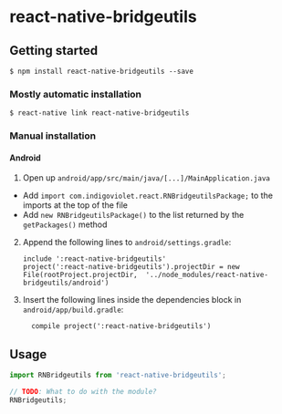 # react-native-bridgeutils

## Getting started

`$ npm install react-native-bridgeutils --save`

### Mostly automatic installation

`$ react-native link react-native-bridgeutils`

### Manual installation


#### Android

1. Open up `android/app/src/main/java/[...]/MainApplication.java`
  - Add `import com.indigoviolet.react.RNBridgeutilsPackage;` to the imports at the top of the file
  - Add `new RNBridgeutilsPackage()` to the list returned by the `getPackages()` method
2. Append the following lines to `android/settings.gradle`:
  	```
  	include ':react-native-bridgeutils'
  	project(':react-native-bridgeutils').projectDir = new File(rootProject.projectDir, 	'../node_modules/react-native-bridgeutils/android')
  	```
3. Insert the following lines inside the dependencies block in `android/app/build.gradle`:
  	```
      compile project(':react-native-bridgeutils')
  	```


## Usage
```javascript
import RNBridgeutils from 'react-native-bridgeutils';

// TODO: What to do with the module?
RNBridgeutils;
```
  